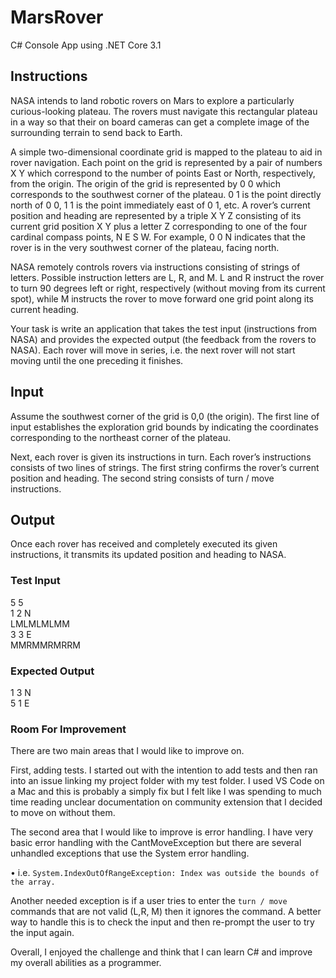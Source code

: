 # MarsRover

C# Console App using .NET Core 3.1

## Instructions

NASA intends to land robotic rovers on Mars to explore a particularly curious-looking plateau. The rovers must navigate this rectangular plateau in a way so that their on board cameras can get a complete image of the surrounding terrain to send back to Earth.

A simple two-dimensional coordinate grid is mapped to the plateau to aid in rover navigation. Each point on the grid is represented by a pair of numbers X Y which correspond to the number of points East or North, respectively, from the origin. The origin of the grid is represented by 0 0 which corresponds to the southwest corner of the plateau. 0 1 is the point directly north of 0 0, 1 1 is the point immediately east of 0 1, etc. A rover’s current position and heading are represented by a triple X Y Z consisting of its current grid position X Y plus a letter Z corresponding to one of the four cardinal compass points, N E S W. For example, 0 0 N indicates that the rover is in the very southwest corner of the plateau, facing north.

NASA remotely controls rovers via instructions consisting of strings of letters. Possible instruction letters are L, R, and M. L and R instruct the rover to turn 90 degrees left or right, respectively (without moving from its current spot), while M instructs the rover to move forward one grid point along its current heading.

Your task is write an application that takes the test input (instructions from NASA) and provides the expected output (the feedback from the rovers to NASA). Each rover will move in series, i.e. the next rover will not start moving until the one preceding it finishes.

## Input

Assume the southwest corner of the grid is 0,0 (the origin). The first line of input establishes the exploration grid bounds by indicating the coordinates corresponding to the northeast corner of the plateau.

Next, each rover is given its instructions in turn. Each rover’s instructions consists of two lines of strings. The first string confirms the rover’s current position and heading. The second string consists of turn / move instructions.

## Output

Once each rover has received and completely executed its given instructions, it transmits its updated position and heading to NASA.

### Test Input

5 5  
1 2 N  
LMLMLMLMM  
3 3 E  
MMRMMRMRRM  

### Expected Output

1 3 N  
5 1 E

### Room For Improvement

There are two main areas that I would like to improve on.

First, adding tests. I started out with the intention to add tests and then ran into an issue linking my project folder with my test folder. I used VS Code on a Mac and this is probably a simply fix but I felt like I was spending to much time reading unclear documentation on community extension that I decided to move on without them.

The second area that I would like to improve is error handling. I have very basic error handling with the CantMoveException but there are several unhandled exceptions that use the System error handling.

• i.e. `System.IndexOutOfRangeException: Index was outside the bounds of the array.`

Another needed exception is if a user tries to enter the `turn / move` commands that are not valid (L,R, M) then it ignores the command. A better way to handle this is to check the input and then re-prompt the user to try the input again.

Overall, I enjoyed the challenge and think that I can learn C# and improve my overall abilities as a programmer.

